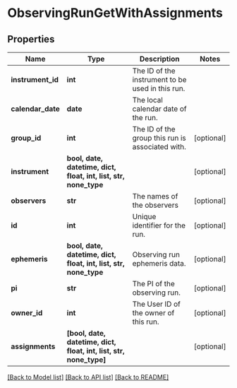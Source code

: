 # ObservingRunGetWithAssignments

## Properties
Name | Type | Description | Notes
------------ | ------------- | ------------- | -------------
**instrument_id** | **int** | The ID of the instrument to be used in this run. | 
**calendar_date** | **date** | The local calendar date of the run. | 
**group_id** | **int** | The ID of the group this run is associated with. | [optional] 
**instrument** | **bool, date, datetime, dict, float, int, list, str, none_type** |  | [optional] 
**observers** | **str** | The names of the observers | [optional] 
**id** | **int** | Unique identifier for the run. | [optional] 
**ephemeris** | **bool, date, datetime, dict, float, int, list, str, none_type** | Observing run ephemeris data. | [optional] 
**pi** | **str** | The PI of the observing run. | [optional] 
**owner_id** | **int** | The User ID of the owner of this run. | [optional] 
**assignments** | **[bool, date, datetime, dict, float, int, list, str, none_type]** |  | [optional] 

[[Back to Model list]](../README.md#documentation-for-models) [[Back to API list]](../README.md#documentation-for-api-endpoints) [[Back to README]](../README.md)


